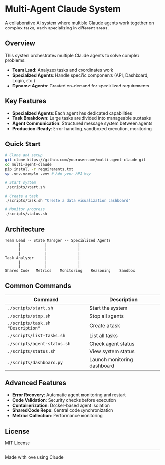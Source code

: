 # Multi-Agent Claude System

A collaborative AI system where multiple Claude agents work together on complex tasks, each specializing in different areas.

## Overview

This system orchestrates multiple Claude agents to solve complex problems:
- **Team Lead**: Analyzes tasks and coordinates work
- **Specialized Agents**: Handle specific components (API, Dashboard, Login, etc.)
- **Dynamic Agents**: Created on-demand for specialized requirements

## Key Features

- **Specialized Agents**: Each agent has dedicated capabilities
- **Task Breakdown**: Large tasks are divided into manageable subtasks
- **Agent Communication**: Structured message system between agents
- **Production-Ready**: Error handling, sandboxed execution, monitoring

## Quick Start

```bash
# Clone and setup
git clone https://github.com/yourusername/multi-agent-claude.git
cd multi-agent-claude
pip install -r requirements.txt
cp .env.example .env # Add your API key

# Start system
./scripts/start.sh

# Create a task
./scripts/task.sh "Create a data visualization dashboard"

# Monitor progress
./scripts/status.sh
```

## Architecture

```
Team Lead -- State Manager -- Specialized Agents
      |           |              |
      |           |              |
      |           |              |
Task Analyzer     |              |
      |           |              |
      |           |              |
Shared Code   Metrics    Monitoring    Reasoning    Sandbox
```

## Common Commands

| Command | Description |
|---------|-------------|
| `./scripts/start.sh` | Start the system |
| `./scripts/stop.sh` | Stop all agents |
| `./scripts/task.sh "Description"` | Create a task |
| `./scripts/list-tasks.sh` | List all tasks |
| `./scripts/agent-status.sh` | Check agent status |
| `./scripts/status.sh` | View system status |
| `./scripts/dashboard.py` | Launch monitoring dashboard |

## Advanced Features

- **Error Recovery**: Automatic agent monitoring and restart
- **Code Validation**: Security checks before execution
- **Containerization**: Docker-based agent isolation
- **Shared Code Repo**: Central code synchronization
- **Metrics Collection**: Performance monitoring

## License

MIT License

---

Made with love using Claude
